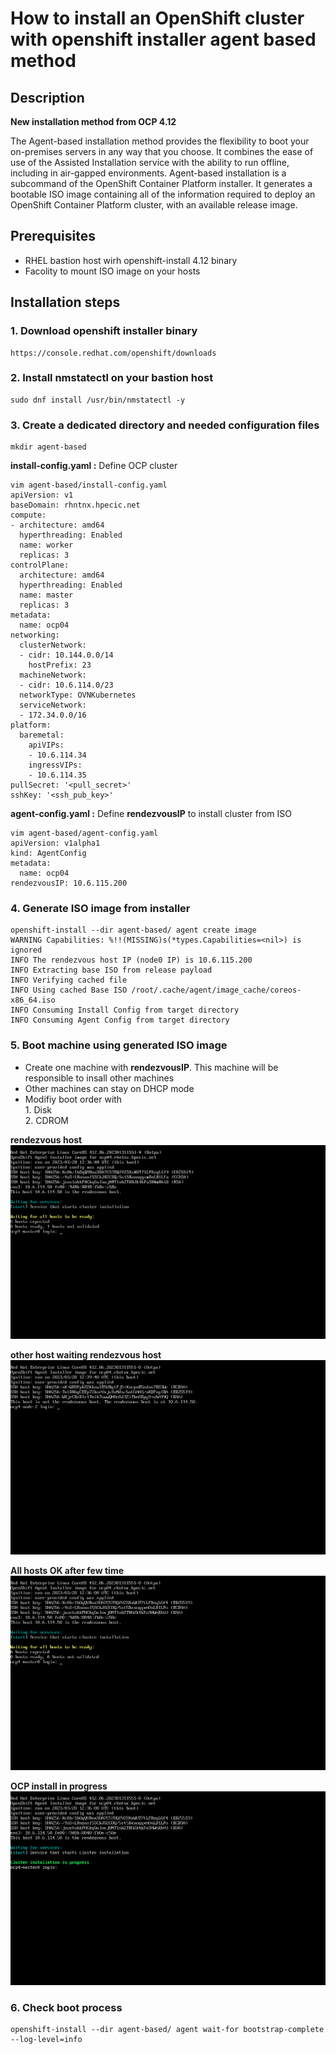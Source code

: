# How to install an OpenShift cluster with openshift installer agent based method

## Description

**New installation method from OCP 4.12**

The Agent-based installation method provides the flexibility to boot your on-premises servers in any way that you choose. It combines the ease of use of the Assisted Installation service with the ability to run offline, including in air-gapped environments. Agent-based installation is a subcommand of the OpenShift Container Platform installer. It generates a bootable ISO image containing all of the information required to deploy an OpenShift Container Platform cluster, with an available release image.

## Prerequisites 

  * RHEL bastion host wirh openshift-install 4.12 binary
  * Facolity to mount ISO image on your hosts

## Installation steps


### 1. Download openshift installer binary
```
https://console.redhat.com/openshift/downloads
```

### 2. Install nmstatectl on your bastion host
```
sudo dnf install /usr/bin/nmstatectl -y
```

### 3. Create a dedicated directory and needed configuration files
```
mkdir agent-based
```

**install-config.yaml :** Define OCP cluster
```
vim agent-based/install-config.yaml
apiVersion: v1
baseDomain: rhntnx.hpecic.net
compute:
- architecture: amd64
  hyperthreading: Enabled
  name: worker
  replicas: 3
controlPlane:
  architecture: amd64
  hyperthreading: Enabled
  name: master
  replicas: 3
metadata:
  name: ocp04 
networking:
  clusterNetwork:
  - cidr: 10.144.0.0/14
    hostPrefix: 23
  machineNetwork:
  - cidr: 10.6.114.0/23
  networkType: OVNKubernetes 
  serviceNetwork:
  - 172.34.0.0/16
platform:
  baremetal:
    apiVIPs:
    - 10.6.114.34
    ingressVIPs:
    - 10.6.114.35
pullSecret: '<pull_secret>' 
sshKey: '<ssh_pub_key>' 
```

**agent-config.yaml :** Define **rendezvousIP** to install cluster from ISO
```
vim agent-based/agent-config.yaml
apiVersion: v1alpha1
kind: AgentConfig
metadata:
  name: ocp04
rendezvousIP: 10.6.115.200
```

### 4. Generate ISO image from installer
```
openshift-install --dir agent-based/ agent create image
WARNING Capabilities: %!!(MISSING)s(*types.Capabilities=<nil>) is ignored 
INFO The rendezvous host IP (node0 IP) is 10.6.115.200 
INFO Extracting base ISO from release payload     
INFO Verifying cached file                        
INFO Using cached Base ISO /root/.cache/agent/image_cache/coreos-x86_64.iso 
INFO Consuming Install Config from target directory 
INFO Consuming Agent Config from target directory 
```

### 5. Boot machine using generated ISO image

  * Create one machine with **rendezvousIP**. This machine will be responsible to insall other machines
  * Other machines can stay on DHCP mode
  * Modifiy boot order with  
        1. Disk  
        2. CDROM  

**rendezvous host**
![rendezvous_host](images/rendezvous_host.png)

**other host waiting rendezvous host**
![other_hosts](images/other_hosts.png)

**All hosts OK after few time**
![allhosts_ok](images/allhosts_ok.png)

**OCP install in progress**
![install_in_progress](images/install_started.png)


### 6. Check boot process
```
openshift-install --dir agent-based/ agent wait-for bootstrap-complete --log-level=info 
```